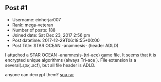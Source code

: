 ## Post #1
- Username: einherjar007
- Rank: mega-veteran
- Number of posts: 188
- Joined date: Sat Dec 23, 2017 2:56 pm
- Post datetime: 2017-12-29T06:18:55+00:00
- Post Title: STAR OCEAN -anamnesis- (header ADLD)

I attached a STAR OCEAN -anamnesis-(tri-ace) game file.
It seems that it is encrypted unique algorithms (always Tri-ace  ).
File extension is a several(*.spk,*.acf), but all file header is ADLD.

anyone can decrypt them?
[soa.rar](https://xentaxbackup.github.io/file/13743_soa.rar)
